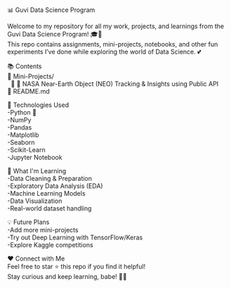 📊 Guvi Data Science Program  
  
Welcome to my repository for all my work, projects, and learnings from the Guvi Data Science Program! 🎓🧠  
This repo contains assignments, mini-projects, notebooks, and other fun experiments I’ve done while exploring the world of Data Science. 💕  

📚 Contents  
📁 Mini-Projects/  
&nbsp; 📄 🚀 NASA Near-Earth Object (NEO) Tracking & Insights using Public API    
📄 README.md  
  
  
🚀 Technologies Used  
-Python 🐍  
-NumPy  
-Pandas      
-Matplotlib  
-Seaborn  
-Scikit-Learn  
-Jupyter Notebook  
  
🎯 What I'm Learning  
-Data Cleaning & Preparation  
-Exploratory Data Analysis (EDA)  
-Machine Learning Models  
-Data Visualization  
-Real-world dataset handling  
  
💡 Future Plans  
-Add more mini-projects  
-Try out Deep Learning with TensorFlow/Keras  
-Explore Kaggle competitions  
  
❤️ Connect with Me  
Feel free to star ⭐ this repo if you find it helpful!  
Stay curious and keep learning, babe! 🌸✨  
